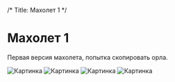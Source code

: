 /*
Title: Махолет 1
*/

Махолет 1
=========

Первая версия махолета, попытка скопировать орла.

![Картинка](http://mitm.mooo.com/~onick/maholet/m1.jpg)
![Картинка](http://mitm.mooo.com/~onick/maholet/m2.jpg)
![Картинка](http://mitm.mooo.com/~onick/maholet/m3.jpg)
![Картинка](http://mitm.mooo.com/~onick/maholet/m4.jpg)
